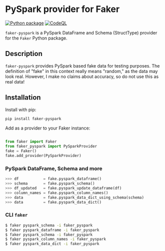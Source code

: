 
# PySpark provider for Faker

[![Python package](https://github.com/spsoni/faker_pyspark/actions/workflows/python-package.yml/badge.svg)](https://github.com/spsoni/faker_pyspark/actions/workflows/python-package.yml)
[![CodeQL](https://github.com/spsoni/faker-pyspark/actions/workflows/codeql.yml/badge.svg)](https://github.com/spsoni/faker-pyspark/actions/workflows/codeql.yml)

`faker-pyspark` is a PySpark DataFrame and Schema (StructType) provider for the `Faker` Python package.


## Description

`faker-pyspark` provides PySpark based fake data for testing purposes.  The definition of "fake" in this context really means "random," as the data may look real.  However, I make no claims about accuracy, so do not use this as real data!


## Installation

Install with pip:

``` bash
pip install faker-pyspark

```

Add as a provider to your Faker instance:

``` python

from faker import Faker
from faker_pyspark import PySparkProvider
fake = Faker()
fake.add_provider(PySparkProvider)

```

### PySpark DataFrame, Schema and more

``` python
>>> df           = fake.pyspark_dataframe()
>>> schema       = fake.pyspark_schema()
>>> df_updated   = fake.pyspark_update_dataframe(df)
>>> column_names = fake.pyspark_column_names()
>>> data         = fake.pyspark_data_dict_using_schema(schema)
>>> data         = fake.pyspark_data_dict()

```

### CLI `faker`

```bash
$ faker pyspark_schema -i faker_pyspark
$ faker pyspark_dataframe -i faker_pyspark
$ faker pyspark_schema -i faker_pyspark
$ faker pyspark_column_names -i faker_pyspark
$ faker pyspark_data_dict -i faker_pyspark
```
